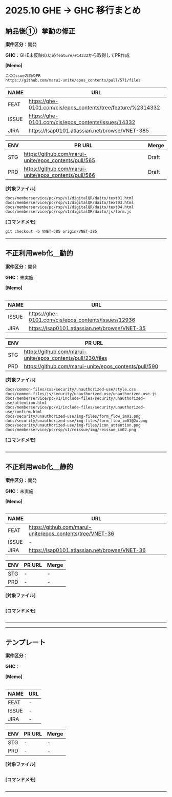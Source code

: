 # 2025.10 GHE → GHC 移行まとめ


## 納品後①）挙動の修正

__案件区分__：開発

__GHC__：GHE未反映のため`feature/#14332`から取得してPR作成

__[Memo]__
```
このIssueの前のPR
https://github.com/marui-unite/epos_contents/pull/571/files
```

| NAME | URL |
| --- | --- |
| FEAT | https://ghe-0101.com/cis/epos_contents/tree/feature/%2314332 |
| ISSUE| https://ghe-0101.com/cis/epos_contents/issues/14332 |
| JIRA | https://lsap0101.atlassian.net/browse/VNET-385 |

| ENV | PR URL | Merge |
| --- | --- | --- |
| STG| https://github.com/marui-unite/epos_contents/pull/565 | Draft |
| PRD | https://github.com/marui-unite/epos_contents/pull/566 | Draft |


__[対象ファイル]__
```
docs/memberservice/pc/rsp/v1/digitalQR/daito/text01.html
docs/memberservice/pc/rsp/v1/digitalQR/daito/text03.html
docs/memberservice/pc/rsp/v1/digitalQR/daito/text04.html
docs/memberservice/pc/rsp/v1/digitalQR/daito/js/form.js
```

__[コマンドメモ]__
```
git checkout -b VNET-385 origin/VNET-385
```

---

## 不正利用web化＿動的

__案件区分__：開発

__GHC__：未実施

__[Memo]__
```
```

| NAME | URL |
| --- | --- |
| ISSUE| https://ghe-0101.com/cis/epos_contents/issues/12936 |
| JIRA | https://lsap0101.atlassian.net/browse/VNET-35 |

| ENV | PR URL |
| --- | --- |
| STG| https://github.com/marui-unite/epos_contents/pull/230/files |
| PRD | https://github.com/marui-unite/epos_contents/pull/590 |

__[対象ファイル]__
```
docs/common-files/css/security/unauthorized-use/style.css
docs/common-files/js/security/unauthorized-use/unauthorized-use.js
docs/memberservice/pc/v1/include-files/security/unauthorized-use/attention.html
docs/memberservice/pc/v1/include-files/security/unauthorized-use/confirm.html
docs/security/unauthorized-use/img-files/form_flow_im01.png
docs/security/unauthorized-use/img-files/form_flow_im01@2x.png
docs/security/unauthorized-use/img-files/icon_attention.png
docs/memberservice/pc/rsp/v1/reissue/img/reissue_im02.png
```

__[コマンドメモ]__
```
```

---

## 不正利用web化＿静的

__案件区分__：開発

__GHC__：未実施

__[Memo]__
```
```

| NAME | URL |
| --- | --- |
| FEAT | https://github.com/marui-unite/epos_contents/tree/VNET-36 |
| ISSUE| - |
| JIRA | https://lsap0101.atlassian.net/browse/VNET-36 |

| ENV | PR URL | Merge |
| --- | --- | --- |
| STG| - | - |
| PRD | - | - |


__[対象ファイル]__
```
```

__[コマンドメモ]__
```
```

---

---

## テンプレート

__案件区分__：

__GHC__：

__[Memo]__
```
```

| NAME | URL |
| --- | --- |
| FEAT | - |
| ISSUE| - |
| JIRA | - |

| ENV | PR URL | Merge |
| --- | --- | --- |
| STG| - | - |
| PRD | - | - |


__[対象ファイル]__
```
```

__[コマンドメモ]__
```
```

---